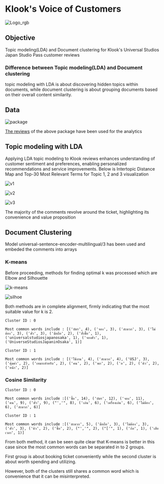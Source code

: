 # Klook's Voice of Customers

![Logo_rgb](https://github.com/rindfleisch/MADT8101_Customer_analytics/assets/82042221/f326e52b-e77b-4483-b09b-262f3ad9d703)


## Objective
Topic modeling(LDA) and Document clustering for Klook's Universal Studios Japan Studio Pass customer reviews

### Difference between Topic modeling(LDA) and Document clustering
topic modeling with LDA is about discovering hidden topics within documents, while document clustering is about grouping documents based on their overall content similarity.

## Data
![package](https://github.com/rindfleisch/MADT8101_Customer_analytics/assets/82042221/bb7782e3-de3c-4379-bbf8-fdd8580770a8)


[The reviews](https://www.klook.com/th/activity/46604-universal-studios-japan-e-ticket-osaka-qr-code-direct-entry/?spm=Home.Popular%3Aany%3A%3APopularActivities%3ACard_LIST&clickId=1b43082dd5) of the above package have been used for the analytics

## Topic modeling with LDA
Applying LDA topic modeling to Klook reviews enhances understanding of customer sentiment and preferences, enabling personalized recommendations and service improvements. Below is Intertopic Distance Map and Top-30 Most Relevant Terms for Topic 1, 2 and 3 visualization

![v1](https://github.com/rindfleisch/MADT8101_Customer_analytics/assets/82042221/f01ae7a6-d5a4-4c06-ab29-62a23fe23d7f)


![v2](https://github.com/rindfleisch/MADT8101_Customer_analytics/assets/82042221/e9f283c1-ee6b-42b0-8803-08fb0902243c)


![v3](https://github.com/rindfleisch/MADT8101_Customer_analytics/assets/82042221/c058673b-deee-473b-9b03-19455d25792e)


The majority of the comments revolve around the ticket, highlighting its convenience and value proposition

## Document Clustering
Model universal-sentence-encoder-multilingual/3 has been used and embeded the comments into arrays

### K-means
Before proceeding, methods for finding optimal k was processed which are Elbow and Silhouette 

![k-means](https://github.com/rindfleisch/MADT8101_Customer_analytics/assets/82042221/3db2b0b0-a228-4135-8962-a0334a348716)

![silhoe](https://github.com/rindfleisch/MADT8101_Customer_analytics/assets/82042221/3c5e0b3d-0c0e-494a-9b06-bfbbde2c7413)


Both methods are in complete alignment, firmly indicating that the most suitable value for k is 2.

```
Cluster ID : 0

Most common words include : [('บัตร', 4), ('จอง', 3), ('สะดวก', 3), ('ไม่ต้อง', 3), ('ตั๋ว', 3), ('มือถือ', 2), ('สั่งซื้อ', 1), ('universalstudiosjapanosaka', 1), ('จองตั๋ว', 1), ('UniverseStudiosJapaninOsaka', 1)]

Cluster ID : 1

Most common words include : [('ใช้งาน', 4), ('สะดวก', 4), ('USJ', 3), ('คุ้มค่า', 2), ('เหมาะสำหรับ', 2), ('คน', 2), ('พก', 2), ('อ', 2), ('คิว', 2), ('หน้า', 2)]

```

### Cosine Similarity

```
Cluster ID : 0

Most common words include :[('ซื้อ', 14), ('บัตร', 12), ('จอง', 11), ('คน', 9), ('ตั๋ว', 9), ("','", 8), ('เล่น', 6), ('เครื่องเล่น', 6), ('ไม่ต้อง', 6), ('สะดวก', 6)]

Cluster ID : 1

Most common words include :[('สะดวก', 5), ('มือถือ', 3), ('ไม่ต้อง', 3), ('ตั๋ว', 3), ('คิว', 2), ('ซื้อ', 2), ("','", 2), ("['", 1), ('ก้อ', 1), ('เสียเวลา', 1)]
```

From both method, it can be seen quite clear that K-means is better in this case since the most common words can be separated in to 2 groups.

First group is about booking ticket conveniently while the second cluster is about worth spending and utilizing.

However, both of the clusters still shares a common word which is convenience that it can be misinterpreted. 
